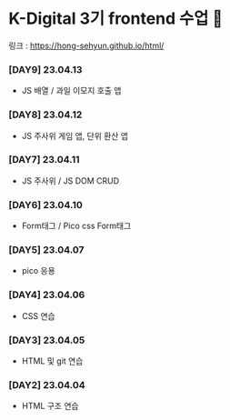 # K-Digital 3기 frontend 수업 🌱

링크 : https://hong-sehyun.github.io/html/

### [DAY9] 23.04.13
* JS 배열 / 과일 이모지 호출 앱
### [DAY8] 23.04.12
* JS 주사위 게임 앱, 단위 환산 앱
### [DAY7] 23.04.11
* JS 주사위 / JS DOM CRUD
### [DAY6] 23.04.10
* Form태그 / Pico css Form태그
### [DAY5] 23.04.07
* pico 응용
### [DAY4] 23.04.06
* CSS 연습
### [DAY3] 23.04.05
* HTML 및 git 연습
### [DAY2] 23.04.04 
* HTML 구조 연습
